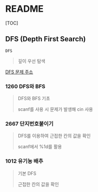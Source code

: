 # README

[TOC]

## DFS (Depth First Search)



`DFS` 

> 깊이 우선 탐색



[DFS 문제 주소](https://www.acmicpc.net/problem/tag/DFS)





### 1260 DFS와 BFS

> DFS와 BFS 기초
>
> scanf를 사용 시 문제가 발생해 cin 사용



### 2667 단지번호붙이기

> DFS를 이용하여 근접한 칸의 값을 확인
>
> scanf에서 %1d를 활용



### 1012 유기농 배추

> 기본 DFS
>
> 근접한 칸의 값을 확인